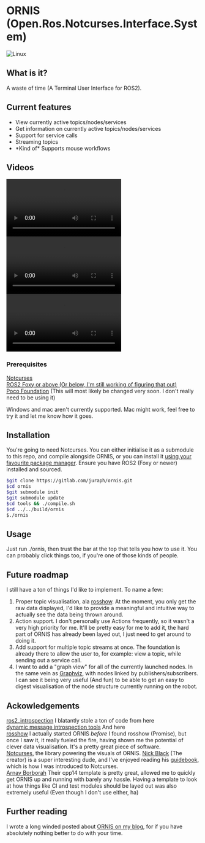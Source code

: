 # ORNIS (Open.Ros.Notcurses.Interface.System)


![Linux](https://img.shields.io/badge/-Linux-grey?logo=linux)

## What is it?

A waste of time (A Terminal User Interface for ROS2). 

## Current features
* View currently active topics/nodes/services
* Get information on currently active topics/nodes/services
* Support for service calls
* Streaming topics
* \*Kind of\* Supports mouse workflows

## Videos
![Resizing](blob/vid/ornis_resizing.webm)
![Streaming Topics](blob/vid/ornis_subscription.webm)
![Calling Services](blob/vid/ornis_services.webm)

### Prerequisites
[Notcurses](https://github.com/dankamongmen/notcurses) \
[ROS2 Foxy or above (Or below, I'm still working of figuring that out)](https://docs.ros.org/en/foxy/index.html) \
[Poco Foundation](https://pocoproject.org/) (This will most likely be changed very soon. I don't really need to be using it)

Windows and mac aren't currently supported. Mac might work, feel free to try it and let me know how it goes. 

## Installation
You're going to need Notcurses. You can either initialise it as a submodule to this repo, and compile alongside ORNIS, or you can install it [using your favourite package manager](https://repology.org/project/notcurses/versions).
Ensure you have ROS2 (Foxy or newer) installed and sourced. 
``` sh
$git clone https://gitlab.com/juraph/ornis.git
$cd ornis
$git submodule init
$git submodule update
$cd tools && ./compile.sh
$cd ../../build/ornis
$./ornis
```

## Usage
Just run ./ornis, then trust the bar at the top that tells you how to use it. You can probably click things too, if you're one of those kinds of people. 


## Future roadmap
I still have a ton of things I'd like to implement. To name a few:

1. Proper topic visualisation, ala [rosshow](https://github.com/dheera/rosshow). At the moment, you only get the raw data displayed, I'd like to provide a meaningful and intuitive way to actually see the data being thrown around.
2. Action support. I don't personally use Actions frequently, so it wasn't a very high priority for me. It'll be pretty easy for me to add it, the hard part of ORNIS has already been layed out, I just need to get around to doing it.
3. Add support for multiple topic streams at once. The foundation is already there to allow the user to, for example: view a topic, while sending out a service call.
4. I want to add a "graph view" for all of the currently launched nodes. In the same vein as [Graphviz](https://graphviz.org/gallery/), with nodes linked by publishers/subscribers. I can see it being very useful (And fun) to be able to get an easy to digest visualisation of the node structure currently running on the robot.

## Ackowledgements
[ros2_introspection](https://github.com/facontidavide/ros2_introspection) I blatantly stole a ton of code from here \
[dynamic message introspection tools](https://github.com/osrf/dynamic_message_introspection) And here \
[rosshow](https://github.com/dheera/rosshow) I actually started ORNIS _before_ I found rosshow (Promise), but once I saw it, it really fueled the fire, having shown me the potential of clever data visualisation. It's a pretty great piece of software. \
[Notcurses](https://github.com/dankamongmen/notcurses), the library powering the visuals of ORNIS. [Nick Black](https://github.com/dankamongmen) (The creator) is a super interesting dude, and I've enjoyed reading his [guidebook](https://nick-black.com/htp-notcurses.pdf), which is how I was introduced to Notcurses. \
[Arnav Borborah](https://github.com/arnavb/cpp14-project-template) Their cpp14 template is pretty great, allowed me to quickly get ORNIS up and running with barely any hassle. Having a template to look at how things like CI and test modules should be layed out was also extremely useful (Even though I don't use either, ha)

## Further reading
I wrote a long winded posted about [ORNIS on my blog](juraph.com/ornis/introducing_ornis), for if you have absolutely nothing better to do with your time. 

